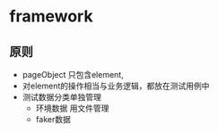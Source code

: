 framework
===
## 原则
- pageObject 只包含element,
- 对element的操作相当与业务逻辑，都放在测试用例中
- 测试数据分类单独管理
   - 环境数据 用文件管理
   - faker数据